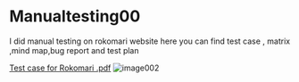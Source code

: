 # Manualtesting00
I did manual testing on rokomari website here you can find test case , matrix ,mind map,bug report and test plan

[Test case for Rokomari  .pdf](https://github.com/Shazzad01/Manualtesting00/files/11223065/Test.case.for.Rokomari.pdf)
![image002](https://user-images.githubusercontent.com/112342961/231787828-cbc7efa2-42da-4874-abf8-d05ae0ec7a4a.jpg)

